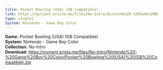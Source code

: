 ```yaml
---
title: Pocket Bowling (USA) (GB Compatible)
link: https://myrient.erista.me/files/No-Intro/Nintendo%20-%20Game%20Boy%20Color/Pocket%20Bowling%20(USA)%20(GB%20Compatible).zip
type: single1
System: Nintendo - Game Boy Color
---
```

<b>Game:</b> Pocket Bowling (USA) (GB Compatible)<br>
<b>System:</b> Nintendo - Game Boy Color<br>
<b>Collection:</b> No-Intro<br>
<b>Download:</b> https://myrient.erista.me/files/No-Intro/Nintendo%20-%20Game%20Boy%20Color/Pocket%20Bowling%20(USA)%20(GB%20Compatible).zip